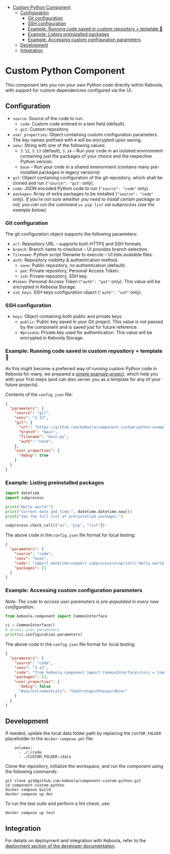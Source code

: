 - [Custom Python Component](#custom-python-component)
  - [Configuration](#configuration)
    - [Git configuration](#git-configuration)
    - [SSH configuration](#ssh-configuration)
    - [Example: Running code saved in custom repository + template 🧩](#example-running-code-saved-in-custom-repository--template-)
    - [Example: Listing preinstalled packages](#example-listing-preinstalled-packages)
    - [Example: Accessing custom configuration parameters](#example-accessing-custom-configuration-parameters)
  - [Development](#development)
  - [Integration](#integration)


# Custom Python Component

This component lets you run your own Python code directly within Keboola, with support for custom dependencies configured via the UI.


## Configuration

- `source`: Source of the code to run.
  - `code`: Custom code entered in a text field (default).
  - `git`: Custom repository.
- `user_properties`: Object containing custom configuration parameters. The key names prefixed with `#` will be encrypted upon saving.
- `venv`: String with one of the following values:
  - `3.12`, `3.13` (default), `3.14` – Run your code in an isolated environment containing just the packages of your choice and the respective Python version.
  - `base` – Run your code in a shared environment (contains many pre-installed packages in legacy versions)
- `git`: Object containing configuration of the git repository, which shall be cloned and run (`"source": "git"` only).
- `code`: JSON encoded Python code to run (`"source": "code"` only).
- `packages`: Array of extra packages to be installed (`"source": "code"` only). *If you're not sure whether you need to install certain package or not, you can run the command `uv pip list` via subprocess (see the example below).*


### Git configuration

The git configuration object supports the following parameters:

- `url`: Repository URL – supports both HTTPS and SSH formats.
- `branch`: Branch name to checkout – UI provides branch selection.
- `filename`: Python script filename to execute – UI lists available files.
- `auth`: Repository visibility & authentication method.
  - `none`: Public repository, no authentication (default).
  - `pat`: Private repository, Personal Access Token.
  - `ssh`: Private repository, SSH key.
- `#token`: Personal Access Token (`"auth": "pat"` only). This value will be encrypted in Keboola Storage.
- `ssh_keys`: SSH keys configuration object (`"auth": "ssh"` only).


### SSH configuration

- `keys`: Object containing both public and private keys.
  - `public`: Public key saved in your Git project. This value is not passed by the component and is saved just for future reference.
  - `#private`: Private key used for authentication. This value will be encrypted in Keboola Storage.


### Example: Running code saved in custom repository + template 🧩

As this might become a preferred way of running custom Python code in Keboola for many, we prepared a [simple example project](https://github.com/keboola/component-custom-python-example-repo-1), which help you with your first steps (and can also server you as a template for any of your future projects).


Contents of the `config.json` file:

```json
{
  "parameters": {
    "source": "git",
    "venv": "3.13",
    "git": {
      "url": "https://github.com/keboola/component-custom-python-example-repo-1.git",
      "branch": "main",
      "filename": "main.py",
      "auth": "none",
    },
    "user_properties": {
      "debug": true
    }
  }
}
```



### Example: Listing preinstalled packages

```py
import datetime
import subprocess

print("Hello world!")
print("Current date and time:", datetime.datetime.now())
print("See the full list of preinstalled packages:")

subprocess.check_call(["uv", "pip", "list"])
```

The above code in the `config.json` file format for local testing:

```json
{
  "parameters": {
    "source": "code",
    "venv": "base",
    "code": "import datetime\nimport subprocess\n\nprint(\"Hello world!\")\nprint(\"Current date and time:\", datetime.datetime.now())\nprint(\"See the full list of preinstalled packages:\")\n\nsubprocess.check_call([\"uv\", \"pip\", \"list\"])\n",
    "packages": []
  }
}
```


### Example: Accessing custom configuration parameters

*Note: The code to access user parameters is pre-populated in every new configuration.*

```py
from keboola.component import CommonInterface

ci = CommonInterface()
# access user parameters
print(ci.configuration.parameters)
```

The above code in the `config.json` file format for local testing:

```json
{
  "parameters": {
    "source": "code",
    "venv": "3.13",
    "code": "from keboola.component import CommonInterface\n\nci = CommonInterface()\n# access user parameters\nprint(ci.configuration.parameters)",
    "packages": [],
    "user_properties": {
      "debug": false
      "#secretCredentials": "theStrongestPasswordEver"
    }
  }
}
```


## Development

If needed, update the local data folder path by replacing the `CUSTOM_FOLDER` placeholder in the `docker-compose.yml` file:

```
    volumes:
      - ./:/code
      - ./CUSTOM_FOLDER:/data
```

Clone the repository, initialize the workspace, and run the component using the following commands:

```
git clone git@github.com:keboola/component-custom-python.git
cd component-custom-python
docker compose build
docker compose up dev
```

To run the test suite and perform a lint check, use:

```
docker compose up test
```


## Integration

For details on deployment and integration with Keboola, refer to the
[deployment section of the developer
documentation](https://developers.keboola.com/extend/component/deployment/).
